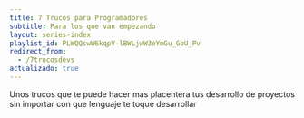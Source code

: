```yaml
---
title: 7 Trucos para Programadores
subtitle: Para los que van empezando
layout: series-index
playlist_id: PLWQQswW6kqpV-lBWLjwW3eYmGu_GbU_Pv
redirect_from:
  - /7trucosdevs
actualizado: true
---
```


Unos trucos que te puede hacer mas placentera tus desarrollo de proyectos sin importar con que lenguaje te toque desarrollar
